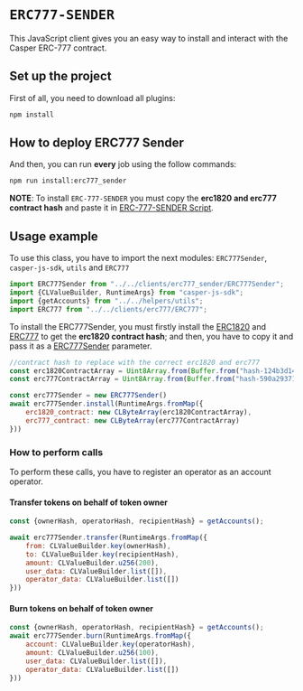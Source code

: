 # `ERC777-SENDER`

This JavaScript client gives you an easy way to install and interact with the Casper ERC-777 contract.

## Set up the project

First of all, you need to download all plugins:

``` bash
npm install
```

## How to deploy ERC777 Sender
And then, you can run **every** job using the follow commands:
``` bash
npm run install:erc777_sender
```

**NOTE**: To install `ERC-777-SENDER` you must copy the **erc1820 and erc777 contract hash** 
and paste it in [ERC-777-SENDER Script](src/jobs/erc777_sender/installer.js).

## Usage example
To use this class, you have to import the next modules: `ERC777Sender`, `casper-js-sdk`, `utils` and `ERC777`
``` javascript
import ERC777Sender from "../../clients/erc777_sender/ERC777Sender";
import {CLValueBuilder, RuntimeArgs} from "casper-js-sdk";
import {getAccounts} from "../../helpers/utils";
import ERC777 from "../../clients/erc777/ERC777";
```

To install the ERC777Sender, you must firstly install the [ERC1820](src/jobs/erc1820/installer.js)
and [ERC777](src/jobs/erc777/installer.js) to get the **erc1820 contract hash**; 
and then, you have to copy it and pass it as a [ERC777Sender](src/jobs/erc777/installer.js) parameter. 
``` javascript
//contract hash to replace with the correct erc1820 and erc777
const erc1820ContractArray = Uint8Array.from(Buffer.from("hash-124b3d14aeae1668afde1f35a28162c98d25446b52d19a1058e3cef7ac545bfe".slice(5), 'hex'));
const erc777ContractArray = Uint8Array.from(Buffer.from("hash-590a29371bb8d7d57a319fbc984c09f12558a56129bdfa90e8b585011002eb77".slice(5), 'hex'));

const erc777Sender = new ERC777Sender()
await erc777Sender.install(RuntimeArgs.fromMap({
    erc1820_contract: new CLByteArray(erc1820ContractArray),
    erc777_contract: new CLByteArray(erc777ContractArray)
}))
```

### How to perform calls
To perform these calls, you have to register an operator as an account operator.

#### Transfer tokens on behalf of token owner
``` javascript
const {ownerHash, operatorHash, recipientHash} = getAccounts();

await erc777Sender.transfer(RuntimeArgs.fromMap({
    from: CLValueBuilder.key(ownerHash),
    to: CLValueBuilder.key(recipientHash),
    amount: CLValueBuilder.u256(200),
    user_data: CLValueBuilder.list([]),
    operator_data: CLValueBuilder.list([])
}))
```
#### Burn tokens on behalf of token owner
``` javascript
const {ownerHash, operatorHash, recipientHash} = getAccounts();
await erc777Sender.burn(RuntimeArgs.fromMap({
    account: CLValueBuilder.key(operatorHash),
    amount: CLValueBuilder.u256(100),
    user_data: CLValueBuilder.list([]),
    operator_data: CLValueBuilder.list([])
}))
```